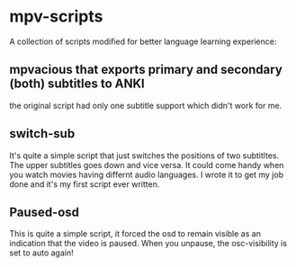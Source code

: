 # mpv-scripts

A collection of scripts modified for better language learning experience:

## mpvacious that exports primary and secondary (both) subtitles to ANKI
the original script had only one subtitle support which didn't work for me.

## switch-sub
It's quite a simple script that just switches the positions of two subtitltes. The upper subtitles goes down and vice versa. It could come handy when you watch movies having differnt audio languages. I wrote it to get my job done and it's my first script ever written.

## Paused-osd
This is quite a simple script, it forced the osd to remain visible as an indication that the video is paused. When you unpause, the osc-visibility is set to auto again!
